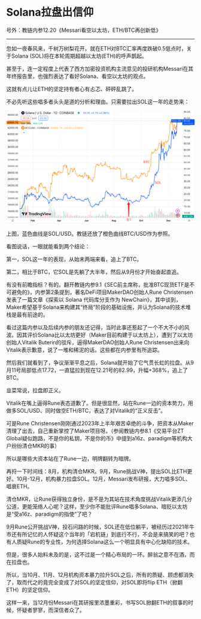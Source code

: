 # Solana拉盘出信仰

号外：教链内参12.20《Messari看空以太坊，ETH/BTC再创新低》

* * *

忽如一夜春风来，千树万树梨花开。就在ETH对BTC汇率再度跌破0.5低点时，关于Solana (SOL)将在本轮周期超越以太坊(ETH)的呼声鹊起。

甚至于，连一定程度上代表了西方加密投资机构主流意见的投研机构Messari在其年终报告里，也强烈表达了看好Solana、看空以太坊的观点。

这就有点儿让ETH的坚定持有者心有忐忑、砰砰乱跳了。

不必先听这些唱多者头头是道的分析和理由。只需要拉出SOL这一年的走势来：

![](2023-12-21-A01.png)

上图，蓝色曲线是SOL/USD。教链还放了橙色曲线BTC/USD作为参照。

看图说话，一眼就能看到两个结论：

第一，SOL这一年的表现，从始末两端来看，追上了BTC。

第二，相比于BTC，它SOL是先躺了大半年，然后从9月份才开始奋起直追。

有没有前瞻指标？有的。翻开教链内参9.1《SEC前主席称，批准BTC现货ETF是不可避免的》，内参第2条提到，著名DeFi项目MakerDAO创始人Rune Christensen发表了一篇文章《探索以 Solana 代码库分支作为 NewChain》，其中谈到，Maker希望基于Solana来构建其“终局”阶段的基础设施，并认为Solana的技术堆栈是最有前途的。

看过这篇内参以及后续内参的朋友还记得，当时此事还惹起了一个不大不小的风波。因其评价Solana比以太坊更好（Maker目前构建于以太坊上），遭到了以太坊创始人Vitalik Buterin的驳斥，逼得MakerDAO创始人Rune Christensen出来向Vitalik表示歉意，说了一堆和稀泥的话。这些都在内参里有所追踪。

然后我们就看到了，争议渐渐平息之后，Solana就开始了它气贯长虹的拉盘。从9月11号局部低点17.72，一直猛拉到现在12.21号的82.99，升幅+368%，追上了BTC。

韭菜常说，拉盘即正义。

Vitalik在嘴上逼得Rune表态道歉了。但是很显然，站在Rune一边的资本势力，用做多SOL/USD、同时做空ETH/BTC，表达了对Vitalik的“正义反击”。

可是Rune Christensen刚刚通过2023年上半年艰苦卓绝的斗争，把资本从Maker清理了出去，自己重新掌控了Maker项目呀。（参阅教链内参8.1《交易平台ZT Global疑似跑路，不是你的私钥，不是你的币》中提到a16z、paradigm等机构大户纷纷清仓MKR的事）

所以是哪些大资本站在了Rune一边，明牌翻转为暗牌。

再捋一下时间线：8月，机构清仓MKR。9月，Rune挑战V神，提出SOL比ETH更好。10月-12月，机构暴力拉盘SOL。12月，Messari发布研报，大力唱多SOL、唱衰ETH。

清仓MKR，让Rune获得独立身份，是不是为其站在技术角度挑战Vitalik更添几分公道，更能笼络人心呢？这样，至少你不能批评Rune唱多Solana、暗贬以太坊是“受a16z、paradigm的指使”了吧？

9月Rune公开挑战V神，投石问路的时候，SOL还在低位躺平，被经历过2021年牛市还有所记忆的人怀疑这个当年的「宕机链」到底行不行，不会是来搞笑的吧？也有人质疑Rune的专业性，为何选择Solana这么一个明显具有中心化缺陷的技术。

但是，很多人始料未及的是，这不过是一个精心布局的一环。醉翁之意不在酒，而在拉盘也。

所以，当10月、11月、12月机构资本暴力拉升SOL之后，所有的质疑、顾虑都消失了，取而代之的竟完全变成了对SOL的坚定信仰，对SOL即将flip ETH（掀翻ETH）的坚定信仰。

这样一来，当12月份Messari在其研报里浓墨重彩，书写SOL掀翻ETH的叙事的时候，怀疑者寥寥，而深信者众了。

